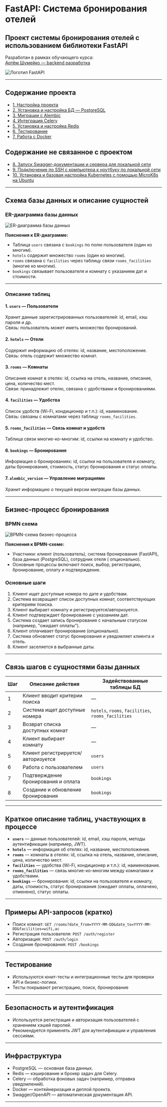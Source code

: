 # FastAPI: Система бронирования отелей

## Проект системы бронирования отелей с использованием библиотеки FastAPI

Разработан в рамках обучающего курса:  
[Артём Шумейко — backend разработка](https://artemshumeiko.zenclass.ru/public/products)

![Логотип FastAPI](https://fastapi.tiangolo.com/img/logo-margin/logo-teal.png)

---

## Содержание проекта

- [1. Настройка проекта](/course_helpers/2%20Осваиваем%20FastAPI/FastApi.md)
- [2. Установка и настройка БД — PostgreSQL](/course_helpers/3%20База%20данных%20и%20паттерны/PostgreSQL.md)
- [3. Миграции с Alembic](/course_helpers/3%20База%20данных%20и%20паттерны/Alembic.md)
- [4. Интеграция Celery](/course_helpers/6%20Кэширование%20с%20Redis/Celery.md)
- [5. Установка и настройка Redis](/course_helpers/6%20Кэширование%20с%20Redis/Redis.md)
- [6. Тестирование](/course_helpers/7%20Тестирование/Testing.md)
- [7. Работа с Docker](/course_helpers/9%20Docker%20и%20деплой%20проекта/Docker.md)

## Содержание не связанное с проектом

- [8. Запуск Swagger-документации и сервера для локальной сети](/course_helpers/9%20Docker%20и%20деплой%20проекта/Localhost.md)
- [9. Подключение по SSH с компьютера к ноутбуку по локальной сети](/course_helpers/9%20Docker%20и%20деплой%20проекта/ssh.md)
- [10. Установка и базовая настройка Kubernetes с помощью MicroK8s на Ubuntu](/course_helpers/9%20Docker%20и%20деплой%20проекта/ssh.md)

---

## Схема базы данных и описание сущностей

### ER-диаграмма базы данных

![ER-диаграмма базы данных](/course_helpers/alembic_version_2.png)

**Пояснения к ER-диаграмме:**

- Таблица `users` связана с `bookings` по полю пользователя (один ко многим).
- `hotels` содержит множество `rooms` (один ко многим).
- `rooms` связана с `facilities` через таблицу связи `rooms_facilities` (многие ко многим).
- `bookings` связывает пользователя и комнату с указанием дат и стоимости.

---

### Описание таблиц

#### 1. `users` — Пользователи

Хранит данные зарегистрированных пользователей: id, email, хэш пароля и др.  
Связь: пользователь может иметь множество бронирований.

#### 2. `hotels` — Отели

Содержит информацию об отелях: id, название, местоположение.  
Связь: отель содержит множество комнат.

#### 3. `rooms` — Комнаты

Описание комнат в отелях: id, ссылка на отель, название, описание, цена, количество мест.  
Связи: принадлежит отелю, связана с удобствами и бронированиями.

#### 4. `facilities` — Удобства

Список удобств (Wi-Fi, кондиционер и т.п.): id, наименование.  
Связь: связаны с комнатами через таблицу `rooms_facilities`.

#### 5. `rooms_facilities` — Связь комнат и удобств

Таблица связи многие-ко-многим: id, ссылки на комнату и удобство.

#### 6. `bookings` — Бронирования

Информация о бронированиях: id, ссылки на пользователя и комнату, даты бронирования, стоимость, статус бронирования и
статус оплаты.

#### 7. `alembic_version` — Управление миграциями

Хранит информацию о текущей версии миграции базы данных.

---

## Бизнес-процесс бронирования

### BPMN схема

![BPMN-схема бизнес-процесса](/course_helpers/BPMN.png)

**Пояснения к BPMN-схеме:**

- Участники: клиент (пользователь), система бронирования (FastAPI), база данных (PostgreSQL), сотрудник отеля (
  опционально).
- Основные процессы включают поиск, выбор, регистрацию, бронирование, оплату и подтверждение.

### Основные шаги

1. Клиент ищет доступные номера по дате и удобствам.
2. Система возвращает список доступных комнат, соответствующих критериям поиска.
3. Клиент выбирает комнату и регистрируется/авторизуется.
4. Клиент подтверждает бронирование с указанием дат.
5. Система создает запись бронирования с начальным статусом (например, "ожидает оплаты").
6. Клиент оплачивает бронирование (опционально).
7. Система обновляет статус бронирования и уведомляет клиента и отель.
8. Клиент заселяется в выбранные даты.

---

## Связь шагов с сущностями базы данных

| Шаг | Описание действия                   | Задействованные таблицы БД                          |
|-----|-------------------------------------|-----------------------------------------------------|
| 1   | Клиент вводит критерии поиска       | —                                                   |
| 2   | Система ищет доступные номера       | `hotels`, `rooms`, `facilities`, `rooms_facilities` |
| 3   | Возврат списка доступных комнат     | —                                                   |
| 4   | Клиент выбирает комнату             | —                                                   |
| 5   | Клиент регистрируется/авторизуется  | `users`                                             |
| 6   | Работа с пользователем              | `users`                                             |
| 7   | Подтверждение бронирования и оплата | `bookings`                                          |
| 8   | Создание и обновление бронирования  | `bookings`                                          |

---

## Краткое описание таблиц, участвующих в процессе

- **`users`** — данные пользователей: id, email, хэш пароля, методы аутентификации (например, JWT).
- **`hotels`** — информация об отелях: id, название, местоположение.
- **`rooms`** — комнаты в отелях: id, ссылка на отель, название, описание, цена, количество мест.
- **`facilities`** — удобства (Wi-Fi, кондиционер и т.п.): id, наименование.
- **`rooms_facilities`** — связь многие-ко-многим между комнатами и удобствами.
- **`bookings`** — бронирования: id, ссылки на пользователя и комнату, даты, стоимость, статус бронирования (ожидает
  оплаты, оплачено, отменено), статус оплаты.

---

## Примеры API-запросов (кратко)

- Поиск комнат: `GET /rooms?date_from=YYYY-MM-DD&date_to=YYYY-MM-DD&facilities=wifi,ac`
- Регистрация пользователя: `POST /auth/register`
- Авторизация: `POST /auth/login`
- Создание бронирования: `POST /bookings`

---

## Тестирование

- Используются юнит-тесты и интеграционные тесты для проверки API и бизнес-логики.
- Тесты покрывают регистрацию, поиск, бронирование

---

## Безопасность и аутентификация

- Используется регистрация и авторизация пользователей с хранением хэшей паролей.
- Рекомендуется применять JWT для аутентификации и управления сессиями.

---

## Инфраструктура

- PostgreSQL — основная база данных.
- Redis — кэширование и брокер задач для Celery.
- Celery — обработка фоновых задач (например, отправка уведомлений).
- Docker — контейнеризация и деплой проекта.
- Swagger/OpenAPI — автоматическая документация API.

---


